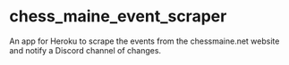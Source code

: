 # chess_maine_event_scraper
An app for Heroku to scrape the events from the chessmaine.net website and notify a Discord channel of changes.
